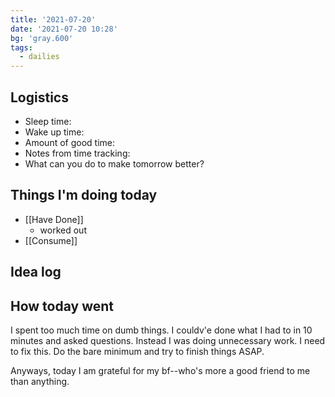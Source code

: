 ```yaml
---
title: '2021-07-20'
date: '2021-07-20 10:28'
bg: 'gray.600'
tags:
  - dailies
---
```


## Logistics
- Sleep time:
- Wake up time:
- Amount of good time:
- Notes from time tracking:
- What can you do to make tomorrow better?

## Things I'm doing today

- [[Have Done]]
	- worked out
- [[Consume]]

## Idea log


## How today went

I spent too much time on dumb things. I couldv'e done what I had to in 10 minutes and asked questions. Instead I was doing unnecessary work. I need to fix this. Do the bare minimum and try to finish things ASAP.

Anyways, today I am grateful for my bf--who's more a good friend to me than anything.

